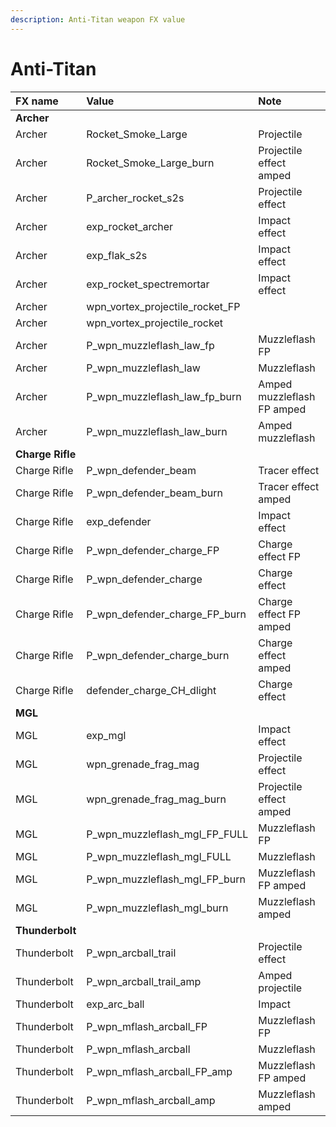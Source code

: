 ```yaml
---
description: Anti-Titan weapon FX value
---
```


# Anti-Titan

| FX name | Value | Note |
| :--- | :--- | :--- |
| **Archer** |  |  |
| Archer | Rocket\_Smoke\_Large | Projectile |
| Archer | Rocket\_Smoke\_Large\_burn | Projectile effect amped |
| Archer | P\_archer\_rocket\_s2s | Projectile effect |
| Archer | exp\_rocket\_archer | Impact effect |
| Archer | exp\_flak\_s2s | Impact effect |
| Archer | exp\_rocket\_spectremortar | Impact effect |
| Archer | wpn\_vortex\_projectile\_rocket\_FP |  |
| Archer | wpn\_vortex\_projectile\_rocket |  |
| Archer | P\_wpn\_muzzleflash\_law\_fp | Muzzleflash FP |
| Archer | P\_wpn\_muzzleflash\_law | Muzzleflash |
| Archer | P\_wpn\_muzzleflash\_law\_fp\_burn | Amped muzzleflash FP amped |
| Archer | P\_wpn\_muzzleflash\_law\_burn | Amped muzzleflash |
| **Charge Rifle** |  |  |
| Charge Rifle | P\_wpn\_defender\_beam | Tracer effect |
| Charge Rifle | P\_wpn\_defender\_beam\_burn | Tracer effect amped |
| Charge Rifle | exp\_defender | Impact effect |
| Charge Rifle | P\_wpn\_defender\_charge\_FP | Charge effect FP |
| Charge Rifle | P\_wpn\_defender\_charge | Charge effect |
| Charge Rifle | P\_wpn\_defender\_charge\_FP\_burn | Charge effect FP amped |
| Charge Rifle | P\_wpn\_defender\_charge\_burn | Charge effect amped |
| Charge Rifle | defender\_charge\_CH\_dlight | Charge effect |
| **MGL** |  |  |
| MGL | exp\_mgl | Impact effect |
| MGL | wpn\_grenade\_frag\_mag | Projectile effect |
| MGL | wpn\_grenade\_frag\_mag\_burn | Projectile effect amped |
| MGL | P\_wpn\_muzzleflash\_mgl\_FP\_FULL | Muzzleflash FP |
| MGL | P\_wpn\_muzzleflash\_mgl\_FULL | Muzzleflash |
| MGL | P\_wpn\_muzzleflash\_mgl\_FP\_burn | Muzzleflash FP amped |
| MGL | P\_wpn\_muzzleflash\_mgl\_burn | Muzzleflash amped |
| **Thunderbolt** |  |  |
| Thunderbolt | P\_wpn\_arcball\_trail | Projectile effect |
| Thunderbolt | P\_wpn\_arcball\_trail\_amp | Amped projectile |
| Thunderbolt | exp\_arc\_ball | Impact |
| Thunderbolt | P\_wpn\_mflash\_arcball\_FP | Muzzleflash FP |
| Thunderbolt | P\_wpn\_mflash\_arcball | Muzzleflash |
| Thunderbolt | P\_wpn\_mflash\_arcball\_FP\_amp | Muzzleflash FP amped |
| Thunderbolt | P\_wpn\_mflash\_arcball\_amp | Muzzleflash amped |

